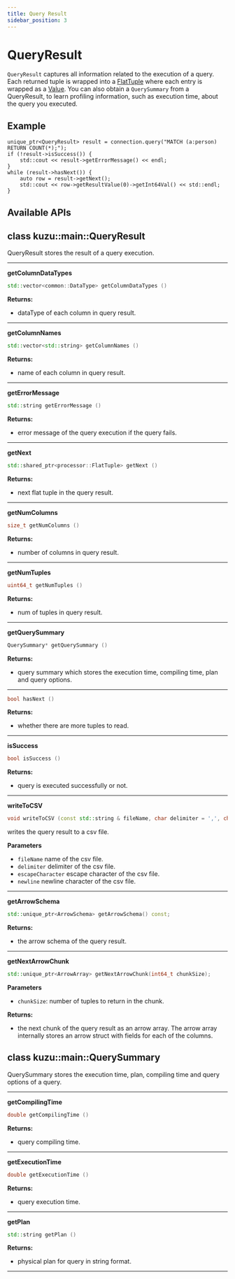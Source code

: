 ```yaml
---
title: Query Result
sidebar_position: 3
---
```


# QueryResult
`QueryResult` captures all information related to the execution of a query. Each returned tuple is wrapped into a [FlatTuple](flat-tuple.md) where each entry is wrapped as a [Value](value.md).
You can also obtain a `QuerySummary` from a QueryResult, to learn profiling information, such as execution time, about the query you executed.

## Example
```
unique_ptr<QueryResult> result = connection.query("MATCH (a:person) RETURN COUNT(*);");
if (!result->isSuccess()) {
    std::cout << result->getErrorMessage() << endl;
}
while (result->hasNext()) {
    auto row = result->getNext();
    std::cout << row->getResultValue(0)->getInt64Val() << std::endl;
}
```

## Available APIs

## class kuzu::main::QueryResult

QueryResult stores the result of a query execution.  

---
**getColumnDataTypes**

```c++
std::vector<common::DataType> getColumnDataTypes ()
```

**Returns:**
- dataType of each column in query result. 

---
**getColumnNames**

```c++
std::vector<std::string> getColumnNames ()
```

**Returns:**
- name of each column in query result. 

---
**getErrorMessage**

```c++
std::string getErrorMessage ()
```

**Returns:**
- error message of the query execution if the query fails. 

---
**getNext**

```c++
std::shared_ptr<processor::FlatTuple> getNext ()
```

**Returns:**
- next flat tuple in the query result. 

---
**getNumColumns**

```c++
size_t getNumColumns ()
```

**Returns:**
- number of columns in query result. 

---
**getNumTuples**

```c++
uint64_t getNumTuples ()
```

**Returns:**
- num of tuples in query result. 

---
**getQuerySummary**

```c++
QuerySummary* getQuerySummary ()
```

**Returns:**
- query summary which stores the execution time, compiling time, plan and query options. 

---

```c++
bool hasNext ()
```

**Returns:**
- whether there are more tuples to read. 

---
**isSuccess**

```c++
bool isSuccess ()
```

**Returns:**
- query is executed successfully or not. 

---
**writeToCSV**

```c++
void writeToCSV (const std::string & fileName, char delimiter = ',', char escapeCharacter = ''', char newline = 'n')
```
writes the query result to a csv file. 

**Parameters**
- `fileName` name of the csv file. 
- `delimiter` delimiter of the csv file. 
- `escapeCharacter` escape character of the csv file. 
- `newline` newline character of the csv file. 

---

**getArrowSchema**

```c++
std::unique_ptr<ArrowSchema> getArrowSchema() const;
```

**Returns:**
- the arrow schema of the query result.

---

**getNextArrowChunk**

```c++
std::unique_ptr<ArrowArray> getNextArrowChunk(int64_t chunkSize);
```

**Parameters**
- `chunkSize`: number of tuples to return in the chunk.

**Returns:**
- the next chunk of the query result as an arrow array. The arrow array internally stores an arrow struct with fields for each of the columns.

## class kuzu::main::QuerySummary

QuerySummary stores the execution time, plan, compiling time and query options of a query.  

---
**getCompilingTime**

```c++
double getCompilingTime ()
```

**Returns:**
- query compiling time. 

---
**getExecutionTime**

```c++
double getExecutionTime ()
```

**Returns:**
- query execution time. 

---
**getPlan**

```c++
std::string getPlan ()
```

**Returns:**
- physical plan for query in string format. 

---
